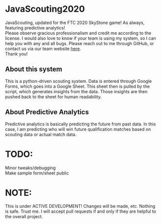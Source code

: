 # JavaScouting2020
JavaScouting, updated for the FTC 2020 SkyStone game! As always, featuring predictive analytics! \
Please observe gracious professionalism and credit me according to the license. 
I would also love to know if your team is using my system, so I can help you with any and all bugs. 
Please reach out to me through GitHub, or contact us via our team website [here](http://www.javascouts.com).  \
Thank you!
## About this system
This is a python-driven scouting system. Data is entered through Google Forms, which goes into a Google Sheet. 
This sheet then is pulled by the script, which generates insights from the data. 
Those insights are then pushed back to the sheet for human readability.
## About Predictive Analytics
Predictive analytics is basically predicting the future from past data. 
In this case, I am predicting who will win future qualification matches based on scouting data or actual match data.
# TODO:
Minor tweaks/debugging \
Make sample form/sheet public
# NOTE:
This is under ACTIVE DEVELOPMENT! Changes will be made, etc. Nothing is safe. Trust me. 
I will accept pull requests if and only if they are helpful to the overall project.